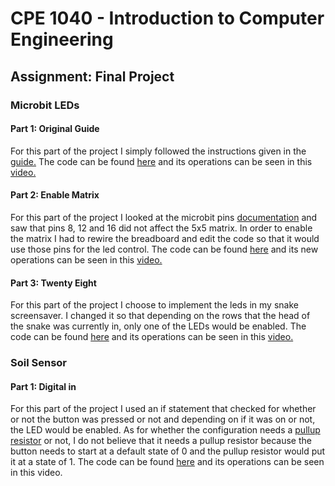 # CPE 1040 - Introduction to Computer Engineering
## Assignment: Final Project
### Microbit LEDs
#### Part 1: Original Guide
For this part of the project I simply followed the instructions given in the [guide.](https://learn.sparkfun.com/tutorials/microbit-breakout-board-hookup-guide#hardware-overview) The code can be found [here](original-guide.js) and its operations can be seen in this [video.](https://imgur.com/a/USeeEM2)
#### Part 2: Enable Matrix
For this part of the project I looked at the microbit pins [documentation](https://learn.sparkfun.com/tutorials/microbit-breakout-board-hookup-guide#hardware-overview) and saw that pins 8, 12 and 16 did not affect the 5x5 matrix. In order to enable the matrix I had to rewire the breadboard and edit the code so that it would use those pins for the led control. The code can be found [here](enable-matrix.js) and its new operations can be seen in this [video.](https://imgur.com/a/bm1HBoh)
#### Part 3: Twenty Eight
For this part of the project I choose to implement the leds in my snake screensaver. I changed it so that depending on the rows that the head of the snake was currently in, only one of the LEDs would be enabled. The code can be found [here](twenty-eight.js) and its operations can be seen in this [video.](https://imgur.com/a/Z7SXWyn)
### Soil Sensor
#### Part 1: Digital in
For this part of the project I used an if statement that checked for whether or not the button was pressed or not and depending on if it was on or not, the LED would be enabled. As for whether the configuration needs a [pullup resistor](https://www.google.com/search?q=pullup+pulldown+resistor&oq=pullup+pull) or not, I do not believe that it needs a pullup resistor because the button needs to start at a default state of 0 and the pullup resistor would put it at a state of 1. The code can be found [here](digital-in.js) and its operations can be seen in this video.
